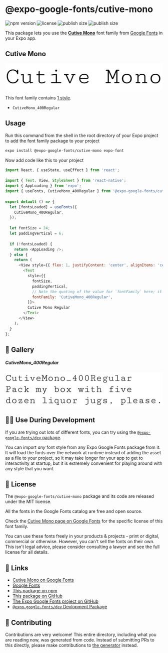 # @expo-google-fonts/cutive-mono

![npm version](https://flat.badgen.net/npm/v/@expo-google-fonts/cutive-mono)
![license](https://flat.badgen.net/github/license/expo/google-fonts)
![publish size](https://flat.badgen.net/packagephobia/install/@expo-google-fonts/cutive-mono)
![publish size](https://flat.badgen.net/packagephobia/publish/@expo-google-fonts/cutive-mono)

This package lets you use the [**Cutive Mono**](https://fonts.google.com/specimen/Cutive+Mono) font family from [Google Fonts](https://fonts.google.com/) in your Expo app.

## Cutive Mono

![Cutive Mono](./font-family.png)

This font family contains [1 style](#-gallery).

- `CutiveMono_400Regular`

## Usage

Run this command from the shell in the root directory of your Expo project to add the font family package to your project
```sh
expo install @expo-google-fonts/cutive-mono expo-font
```

Now add code like this to your project
```js
import React, { useState, useEffect } from 'react';

import { Text, View, StyleSheet } from 'react-native';
import { AppLoading } from 'expo';
import { useFonts, CutiveMono_400Regular } from '@expo-google-fonts/cutive-mono';

export default () => {
  let [fontsLoaded] = useFonts({
    CutiveMono_400Regular,
  });

  let fontSize = 24;
  let paddingVertical = 6;

  if (!fontsLoaded) {
    return <AppLoading />;
  } else {
    return (
      <View style={{ flex: 1, justifyContent: 'center', alignItems: 'center' }}>
        <Text
          style={{
            fontSize,
            paddingVertical,
            // Note the quoting of the value for `fontFamily` here; it expects a string!
            fontFamily: 'CutiveMono_400Regular',
          }}>
          Cutive Mono Regular
        </Text>
      </View>
    );
  }
};

```

## 🔡 Gallery

##### CutiveMono_400Regular
![CutiveMono_400Regular](./CutiveMono_400Regular.ttf.png)


## 👩‍💻 Use During Development

If you are trying out lots of different fonts, you can try using the [`@expo-google-fonts/dev` package](https://github.com/expo/google-fonts/tree/master/font-packages/dev#readme).

You can import *any* font style from any Expo Google Fonts package from it. It will load the fonts
over the network at runtime instead of adding the asset as a file to your project, so it may take longer
for your app to get to interactivity at startup, but it is extremely convenient
for playing around with any style that you want.

## 📖 License

The `@expo-google-fonts/cutive-mono` package and its code are released under the MIT license.

All the fonts in the Google Fonts catalog are free and open source.

Check the [Cutive Mono page on Google Fonts](https://fonts.google.com/specimen/Cutive+Mono) for the specific license of this font family.

You can use these fonts freely in your products & projects - print or digital, commercial or otherwise. However, you can't sell the fonts on their own. This isn't legal advice, please consider consulting a lawyer and see the full license for all details.

## 🔗 Links

- [Cutive Mono on Google Fonts](https://fonts.google.com/specimen/Cutive+Mono)
- [Google Fonts](https://fonts.google.com/)
- [This package on npm](https://www.npmjs.com/package/@expo-google-fonts/cutive-mono)
- [This package on GitHub](https://github.com/expo/google-fonts/tree/master/font-packages/cutive-mono)
- [The Expo Google Fonts project on GitHub](https://github.com/expo/google-fonts)
- [`@expo-google-fonts/dev` Devlopment Package](https://github.com/expo/google-fonts/tree/master/font-packages/dev)

## 🤝 Contributing

Contributions are very welcome! This entire directory, including what you are reading now, was generated from code. Instead of submitting PRs to this directly, please make contributions to [the generator](https://github.com/expo/google-fonts/tree/master/packages/generator) instead.
